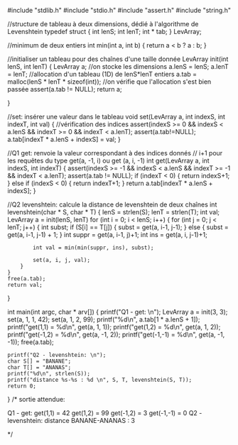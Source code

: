 #include "stdlib.h"
#include "stdio.h"
#include "assert.h"
#include "string.h"

//structure de tableau à deux dimensions, dédié à l'algorithme de Levenshtein
typedef struct {
    int lenS;
    int lenT;
    int * tab;
}
LevArray;

//minimum de deux entiers
int min(int a, int b) {
    return a < b ? a : b;
}

//initialiser un tableau pour des chaînes d'une taille donnée
LevArray init(int lenS, int lenT) {
    LevArray a;
    //on stocke les dimensions
    a.lenS = lenS;
    a.lenT = lenT;
    //allocation d'un tableau (1D) de lenS*lenT entiers
    a.tab = malloc(lenS * lenT * sizeof(int));
    //on vérifie que l'allocation s'est bien passée
    assert(a.tab != NULL); 
    return a;

}

//set: insérer une valeur dans le tableau
void set(LevArray a, int indexS, int indexT, int val) {
    //vérification des indices
    assert(indexS >= 0 && indexS < a.lenS && indexT >= 0 && indexT < a.lenT);
    assert(a.tab!=NULL); 
    a.tab[indexT * a.lenS + indexS] = val;
}

//Q1 get: renvoie la valeur correspondant à des indices donnés
//   i+1 pour les requêtes du type get(a, -1, i) ou get (a, i, -1)
int get(LevArray a, int indexS, int indexT) {
    assert(indexS >= -1 && indexS < a.lenS && indexT >= -1 && indexT < a.lenT);
    assert(a.tab != NULL);
    if (indexT < 0) {
        return indexS+1;
    }
    else if (indexS < 0) {
        return indexT+1;
    }
    return a.tab[indexT * a.lenS + indexS];
}

//Q2 levenshtein: calcule la distance de levenshtein de deux chaînes
int levenshtein(char * S, char * T) {
    lenS = strlen(S);
    lenT = strlen(T);
    int val;
    LevArray a = init(lenS, lenT)
    for (int i = 0; i < lenS; i++) {
        for (int j = 0; j < lenT; j++) {
            int subst;
            if (S[i] == T[j]) {
                subst = get(a, i-1, j-1);
            }
            else {
                subst = get(a, i-1, j-1) + 1;
            }
            int suppr = get(a, i-1, j)+1;
            int ins = get(a, i, j-1)+1;
            
            int val = min(min(suppr, ins), subst);
            
            set(a, i, j, val);
        }
    }
    free(a.tab);
    return val;
}

int main(int argc, char * arv[]) {
    printf("Q1 - get: \n");
    LevArray a = init(3, 3);
    set(a, 1, 1, 42);
    set(a, 1, 2, 99); 
    printf("%d\n", a.tab[1 * a.lenS + 1]);
    printf("get(1,1) = %d\n", get(a, 1, 1));
    printf("get(1,2) = %d\n", get(a, 1, 2));
    printf("get(-1,2) = %d\n", get(a, -1, 2));
    printf("get(-1,-1) = %d\n", get(a, -1, -1));
    free(a.tab);


    printf("Q2 - levenshtein: \n");
    char S[] = "BANANE";
    char T[] = "ANANAS";
    printf("%d\n", strlen(S));
    printf("distance %s-%s : %d \n", S, T, levenshtein(S, T));
    return 0;
}
/* sortie attendue: 

Q1 - get: 
get(1,1) = 42
get(1,2) = 99
get(-1,2) = 3
get(-1,-1) = 0
Q2 - levenshtein: 
distance BANANE-ANANAS : 3 


*/
